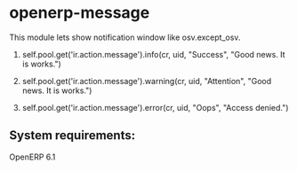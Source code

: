 openerp-message
==============

This module lets show notification window like osv.except_osv.

1. self.pool.get('ir.action.message').info(cr, uid, "Success", "Good news. It is works.")

2. self.pool.get('ir.action.message').warning(cr, uid, "Attention", "Good news. It is works.")

3. self.pool.get('ir.action.message').error(cr, uid, "Oops", "Access denied.")

System requirements:
------

OpenERP 6.1
